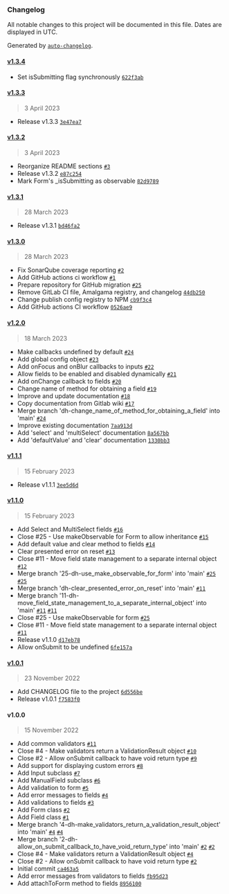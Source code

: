 ### Changelog

All notable changes to this project will be documented in this file. Dates are displayed in UTC.

Generated by [`auto-changelog`](https://github.com/CookPete/auto-changelog).

#### [v1.3.4](https://github.com/amalgamaco/mobx-form/compare/v1.3.3...v1.3.4)

- Set isSubmitting flag synchronously [`622f3ab`](https://github.com/amalgamaco/mobx-form/commit/622f3abaeea4dce7a815522e7ea286ddd34d9ceb)

#### [v1.3.3](https://github.com/amalgamaco/mobx-form/compare/v1.3.2...v1.3.3)

> 3 April 2023

- Release v1.3.3 [`3e47ea7`](https://github.com/amalgamaco/mobx-form/commit/3e47ea758e45dc477012a4b195baf56c5a798edd)

#### [v1.3.2](https://github.com/amalgamaco/mobx-form/compare/v1.3.1...v1.3.2)

> 3 April 2023

- Reorganize README sections [`#3`](https://github.com/amalgamaco/mobx-form/pull/3)
- Release v1.3.2 [`e87c254`](https://github.com/amalgamaco/mobx-form/commit/e87c25416016e6bd59d28f76990e57590285f0e9)
- Mark Form's _isSubmitting as observable [`82d9789`](https://github.com/amalgamaco/mobx-form/commit/82d9789418ab0a1d6929e588a0d612e73658441b)

#### [v1.3.1](https://github.com/amalgamaco/mobx-form/compare/v1.3.0...v1.3.1)

> 28 March 2023

- Release v1.3.1 [`bd46fa2`](https://github.com/amalgamaco/mobx-form/commit/bd46fa2ee55fb6927502c0b98c38cf2ecbc687d9)

#### [v1.3.0](https://github.com/amalgamaco/mobx-form/compare/v1.2.0...v1.3.0)

> 28 March 2023

- Fix SonarQube coverage reporting [`#2`](https://github.com/amalgamaco/mobx-form/pull/2)
- Add GitHub actions ci workflow [`#1`](https://github.com/amalgamaco/mobx-form/pull/1)
- Prepare repository for GitHub migration [`#25`](https://github.com/amalgamaco/mobx-form/pull/25)
- Remove GitLab CI file, Amalgama registry, and changelog [`44db250`](https://github.com/amalgamaco/mobx-form/commit/44db250527b1792ac927d75de66f5f72c54b225f)
- Change publish config registry to NPM [`cb9f3c4`](https://github.com/amalgamaco/mobx-form/commit/cb9f3c4b719f63214d4396a9237a6be93242a4eb)
- Add GitHub actions CI workflow [`0526ae9`](https://github.com/amalgamaco/mobx-form/commit/0526ae9ccbd0747181ebd93531c862313e0a9c71)

#### [v1.2.0](https://github.com/amalgamaco/mobx-form/compare/v1.1.1...v1.2.0)

> 18 March 2023

- Make callbacks undefined by default [`#24`](https://github.com/amalgamaco/mobx-form/pull/24)
- Add global config object [`#23`](https://github.com/amalgamaco/mobx-form/pull/23)
- Add onFocus and onBlur callbacks to inputs [`#22`](https://github.com/amalgamaco/mobx-form/pull/22)
- Allow fields to be enabled and disabled dynamically [`#21`](https://github.com/amalgamaco/mobx-form/pull/21)
- Add onChange callback to fields [`#20`](https://github.com/amalgamaco/mobx-form/pull/20)
- Change name of method for obtaining a field [`#19`](https://github.com/amalgamaco/mobx-form/pull/19)
- Improve and update documentation [`#18`](https://github.com/amalgamaco/mobx-form/pull/18)
- Copy documentation from Gitlab wiki [`#17`](https://github.com/amalgamaco/mobx-form/pull/17)
- Merge branch 'dh-change_name_of_method_for_obtaining_a_field' into 'main' [`#24`](https://github.com/amalgamaco/mobx-form/issues/24)
- Improve existing documentation [`7aa913d`](https://github.com/amalgamaco/mobx-form/commit/7aa913d00a79b7083612a3df111e718b4e0374e9)
- Add 'select' and 'multiSelect' documentation [`8a567bb`](https://github.com/amalgamaco/mobx-form/commit/8a567bb3c8ef0ecf436ceba665b4bfcb3e4a9949)
- Add 'defaultValue' and 'clear' documentation [`1330bb3`](https://github.com/amalgamaco/mobx-form/commit/1330bb3f044b8937892259afdb5006b82a7d09b5)

#### [v1.1.1](https://github.com/amalgamaco/mobx-form/compare/v1.1.0...v1.1.1)

> 15 February 2023

- Release v1.1.1 [`3ee5d6d`](https://github.com/amalgamaco/mobx-form/commit/3ee5d6d9601f80c2a59c5f01f0bf5f7722d0ee40)

#### [v1.1.0](https://github.com/amalgamaco/mobx-form/compare/v1.0.1...v1.1.0)

> 15 February 2023

- Add Select and MultiSelect fields [`#16`](https://github.com/amalgamaco/mobx-form/pull/16)
- Close #25 - Use makeObservable for Form to allow inheritance [`#15`](https://github.com/amalgamaco/mobx-form/pull/15)
- Add default value and clear method to fields [`#14`](https://github.com/amalgamaco/mobx-form/pull/14)
- Clear presented error on reset [`#13`](https://github.com/amalgamaco/mobx-form/pull/13)
- Close #11 - Move field state management to a separate internal object [`#12`](https://github.com/amalgamaco/mobx-form/pull/12)
- Merge branch '25-dh-use_make_observable_for_form' into 'main' [`#25`](https://github.com/amalgamaco/mobx-form/issues/25) [`#25`](https://github.com/amalgamaco/mobx-form/issues/25)
- Merge branch 'dh-clear_presented_error_on_reset' into 'main' [`#11`](https://github.com/amalgamaco/mobx-form/issues/11)
- Merge branch '11-dh-move_field_state_management_to_a_separate_internal_object' into 'main' [`#11`](https://github.com/amalgamaco/mobx-form/issues/11) [`#11`](https://github.com/amalgamaco/mobx-form/issues/11)
- Close #25 - Use makeObservable for form [`#25`](https://github.com/amalgamaco/mobx-form/issues/25)
- Close #11 - Move field state management to a separate internal object [`#11`](https://github.com/amalgamaco/mobx-form/issues/11)
- Release v1.1.0 [`d17eb78`](https://github.com/amalgamaco/mobx-form/commit/d17eb7815e5070b095abbc80f33b34a28a4b950a)
- Allow onSubmit to be undefined [`6fe157a`](https://github.com/amalgamaco/mobx-form/commit/6fe157adefe6ddb6c7d9a4a0b5aa9e182fc46d84)

#### [v1.0.1](https://github.com/amalgamaco/mobx-form/compare/v1.0.0...v1.0.1)

> 23 November 2022

- Add CHANGELOG file to the project [`6d556be`](https://github.com/amalgamaco/mobx-form/commit/6d556becfec677ac55ec94d2a831b3c0a4aab52c)
- Release v1.0.1 [`f7583f0`](https://github.com/amalgamaco/mobx-form/commit/f7583f0829cf771edcea8b2c1a6358691997ece6)

#### v1.0.0

> 15 November 2022

- Add common validators [`#11`](https://github.com/amalgamaco/mobx-form/pull/11)
- Close #4 - Make validators return a ValidationResult object [`#10`](https://github.com/amalgamaco/mobx-form/pull/10)
- Close #2 - Allow onSubmit callback to have void return type [`#9`](https://github.com/amalgamaco/mobx-form/pull/9)
- Add support for displaying custom errors [`#8`](https://github.com/amalgamaco/mobx-form/pull/8)
- Add Input subclass [`#7`](https://github.com/amalgamaco/mobx-form/pull/7)
- Add ManualField subclass [`#6`](https://github.com/amalgamaco/mobx-form/pull/6)
- Add validation to form [`#5`](https://github.com/amalgamaco/mobx-form/pull/5)
- Add error messages to fields [`#4`](https://github.com/amalgamaco/mobx-form/pull/4)
- Add validations to fields [`#3`](https://github.com/amalgamaco/mobx-form/pull/3)
- Add Form class [`#2`](https://github.com/amalgamaco/mobx-form/pull/2)
- Add Field class [`#1`](https://github.com/amalgamaco/mobx-form/pull/1)
- Merge branch '4-dh-make_validators_return_a_validation_result_object' into 'main' [`#4`](https://github.com/amalgamaco/mobx-form/issues/4) [`#4`](https://github.com/amalgamaco/mobx-form/issues/4)
- Merge branch '2-dh-allow_on_submit_callback_to_have_void_return_type' into 'main' [`#2`](https://github.com/amalgamaco/mobx-form/issues/2) [`#2`](https://github.com/amalgamaco/mobx-form/issues/2)
- Close #4 - Make validators return a ValidationResult object [`#4`](https://github.com/amalgamaco/mobx-form/issues/4)
- Close #2 - Allow onSubmit callback to have void return type [`#2`](https://github.com/amalgamaco/mobx-form/issues/2)
- Initial commit [`ca463a5`](https://github.com/amalgamaco/mobx-form/commit/ca463a541c87410d83530c8b7ac5e9f0f47108d3)
- Add error messages from validators to fields [`fb95d23`](https://github.com/amalgamaco/mobx-form/commit/fb95d23b7818d7fcd7fae4d50f0e1a8e1d3b4141)
- Add attachToForm method to fields [`8956100`](https://github.com/amalgamaco/mobx-form/commit/89561003fb82afbacc55e3138be946933dfc0ae9)
